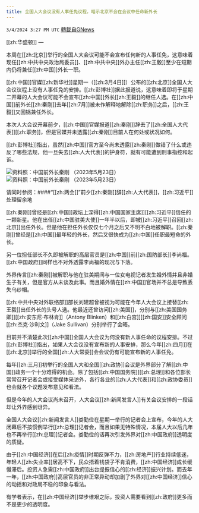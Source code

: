 ```yaml
---
title: 全国人大会议没有人事任免议程，暗示北京不会在会议中任命新外长
---
```

`3/4/2024 3:27 PM UTC` [轉載自GNews](https://gnews.org/articles/2364214)

[[zh:华盛顿]] — 

本周在[[zh:北京]]举行的全国人大会议可能不会宣布任何新的人事任免，这意味着现任[[zh:中共中央政治局委员]]、[[zh:中共中央]]外办主任[[zh:王毅]]至少在短期内仍将兼任[[zh:中国]]外长一职。

[[zh:中国]]官媒[[zh:新华社]]星期一（[[zh:3月4日]]）公布的[[zh:北京]]全国人大会议议程上没有人事任免的安排。[[zh:彭博社]]据此报道说，这意味着即将于星期二开幕的人大会议可能不会宣布[[zh:中国]]外长[[zh:王毅]]的继任人选。在[[zh:中国]]前外长[[zh:秦刚]]去年[[zh:7月]]被未作解释地解除[[zh:职务]]之后，[[zh:王毅]]又回锅兼任外长。

本次人大会议开幕前夕，[[zh:中国]]官媒报道[[zh:秦刚]]辞去了[[zh:全国人大代表]][[zh:职务]]，但是官媒并未透露[[zh:秦刚]]目前人在何处或状况如何。

[[zh:彭博社]]指出，虽然[[zh:中国]]官方至今尚未透露[[zh:秦刚]]做错了什么或违反了哪些法规，他一旦失去[[zh:人大代表]]的护身符，就有可能遭到刑事指控和起诉。

![资料照：中国前外长秦刚 （2023年5月23日）](https://gdb.voanews.com/01000000-0aff-0242-1b2d-08dbb92f25eb_cx0_cy7_cw0_w100_r1.jpg "资料照：中国前外长秦刚 （2023年5月23日）") ![资料照：中国前外长秦刚 （2023年5月23日）](https://gdb.voanews.com/01000000-0aff-0242-1b2d-08dbb92f25eb_cx0_cy7_cw0_w100_r1.jpg "资料照：中国前外长秦刚 （2023年5月23日）")

请同时参阅：####“[[zh:两会]]”前夕[[zh:秦刚]]辞[[zh:人大代表]]，[[zh:习近平]]处理留余地

[[zh:秦刚]]曾经是[[zh:中国]]政坛上深得[[zh:中国国家主席]][[zh:习近平]]信任的一颗新星。他在出任[[zh:中国驻美大使]]一年半以后，即被[[zh:习近平]]召回[[zh:北京]]出任外长。但是他在担任外长仅仅七个月之后又不明不白地被解职。[[zh:秦刚]]曾经是[[zh:中国]]最年轻的外长，然后又很快成为[[zh:中国]]任职最短命的外长。

另一位担任部长不久即被解职的高层官员是[[zh:中国]]前[[zh:国防部长]]李尚福。[[zh:中国政府]]同样也不对外透露李尚福的现况与下落。

外界传言[[zh:秦刚]]被解职与他在驻美期间与一位女电视记者发生婚外情并且非婚生子有关，但是官方从未谈及此事。而且婚外情在[[zh:中国]]官场并不总是导致丢失乌纱帽。

[[zh:中共中央对外联络部]]部长刘建超曾被视为可能在今年人大会议上接替[[zh:王毅]]出任外长的头号人选。他最近还曾访问[[zh:美国]]，分别与[[zh:美国国务卿]][[zh:安东尼·布林肯]]（Antony Blinken）和[[zh:白宫]][[zh:国安]]安全顾问[[zh:杰克·沙利文]]（Jake Sullivan）分别举行了会晤。

目前并不清楚此次[[zh:中国]]全国人大会议为何没有新人事任命的议程安排。不过[[zh:彭博社]]指出，如果人大会议没有宣布新的人事安排，那么今年[[zh:四月]]在[[zh:北京]]举行的全国[[zh:人大常委]]会会议仍有可能宣布新的人事任免。

每年[[zh:三月]]初举行的全国人大和全国[[zh:政协]]会议是外界部分了解[[zh:中国]]政务一个十分难得的机会。除了包括[[zh:中国国务院]][[zh:总理]]和各位部长常常召开记者会或接受媒体采访外，各行各业的[[zh:人大代表]]和[[zh:政协委员]]也会就各个议题发布意见和看法。

但是今年的人大会议尚未召开，人大会议[[zh:新闻发言人]]有关会议安排的一段话却让外界感到讶异。

全国人大会议[[zh:新闻发言人]]娄勤俭在星期一举行的记者会上宣布，今年的人大闭幕后不按惯例举行[[zh:总理]]记者会，而且如果无特殊情况，本届人大以后几年也不再举行[[zh:总理]]记者会。娄勤俭的话再次引发外界对[[zh:中国政府]]透明度的质疑。

由于[[zh:中国经济]]在后[[zh:疫情]]时期反弹不力，[[zh:房地产]]行业持续低迷，年轻人[[zh:失业率]]居高不下，民众捂着钱袋子不肯消费，[[zh:中国经济]]成长缓慢滞后。投资人急需[[zh:中国政府]]出台提振信心的[[zh:经济]]振兴计划。而去年一年，[[zh:中国政府]]高层官员的非正常异动却加剧了外界对[[zh:中国经济]]信心的动摇和对政局不稳的印象与看法。

有学者表示，在[[zh:中国经济]]举步维艰之际，投资人需要看到[[zh:政府]]更多而不是更少的透明度。

